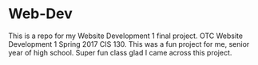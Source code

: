 # Web-Dev
This is a repo for my Website Development 1 final project. OTC Website Development 1 Spring 2017 CIS 130. This was a fun project for me, senior year of high school. Super fun class glad I came across this project.
